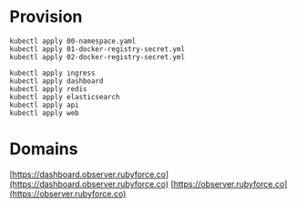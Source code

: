 # Provision

```
kubectl apply 00-namespace.yaml
kubectl apply 01-docker-registry-secret.yml
kubectl apply 02-docker-registry-secret.yml

kubectl apply ingress
kubectl apply dashboard
kubectl apply redis
kubectl apply elasticsearch
kubectl apply api
kubectl apply web
```

# Domains

[https://dashboard.observer.rubyforce.co](https://dashboard.observer.rubyforce.co)
[https://observer.rubyforce.co](https://observer.rubyforce.co)
